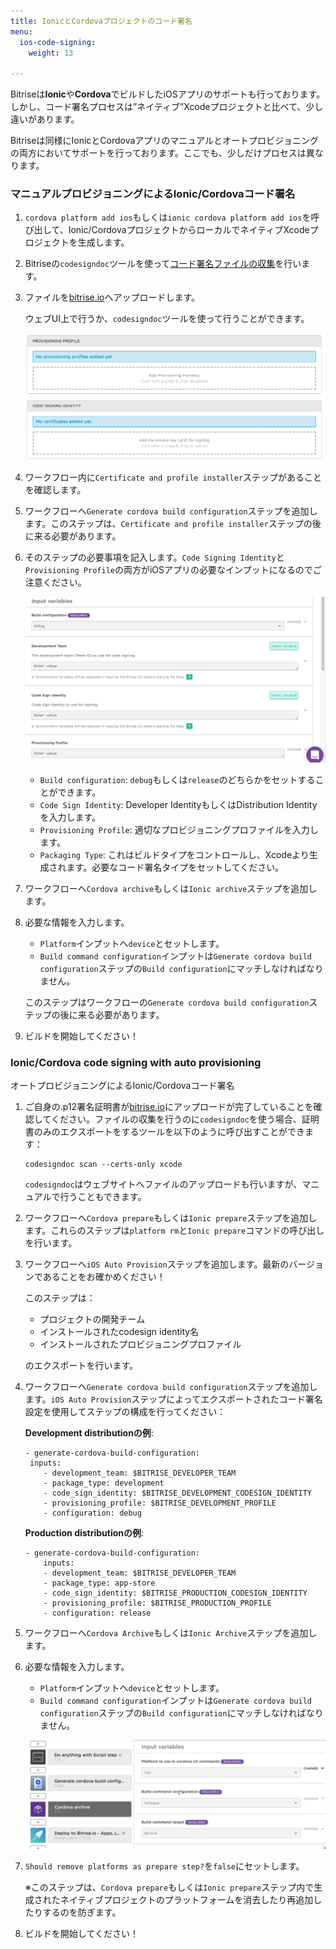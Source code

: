 ```yaml
---
title: IonicとCordovaプロジェクトのコード署名
menu:
  ios-code-signing:
    weight: 13

---
```

Bitriseは**Ionic**や**Cordova**でビルドしたiOSアプリのサポートも行っております。しかし、コード署名プロセスは”ネイティブ”Xcodeプロジェクトと比べて、少し違いがあります。

Bitriseは同様にIonicとCordovaアプリのマニュアルとオートプロビジョニングの両方においてサポートを行っております。ここでも、少しだけプロセスは異なります。

### マニュアルプロビジョニングによるIonic/Cordovaコード署名

1. `cordova platform add ios`もしくは`ionic cordova platform add ios`を呼び出して、Ionic/CordovaプロジェクトからローカルでネイティブXcodeプロジェクトを生成します。
2. Bitriseの`codesigndoc`ツールを使って[コード署名ファイルの収集](https://devcenter.bitrise.io/code-signing/ios-code-signing/collecting-files-with-codesigndoc/)を行います。
3. ファイルを[bitrise.io](https://www.bitrise.io)へアップロードします。

   ウェブUI上で行うか、`codesigndoc`ツールを使って行うことができます。

   ![Screenshot](/img/code-signing/ios-code-signing/provisioning-and-certificate-upload.png)
4. ワークフロー内に`Certificate and profile installer`ステップがあることを確認します。
5. ワークフローへ`Generate cordova build configuration`ステップを追加します。このステップは、`Certificate and profile installer`ステップの後に来る必要があります。
6. そのステップの必要事項を記入します。`Code Signing Identity`と`Provisioning Profile`の両方がiOSアプリの必要なインプットになるのでご注意ください。

   ![Screenshot](/img/code-signing/ios-code-signing/cordova-config-inputs.png)
   * `Build configuration`: `debug`もしくは`release`のどちらかをセットすることができます。
   * `Code Sign Identity`: Developer IdentityもしくはDistribution Identityを入力します。
   * `Provisioning Profile`: 適切なプロビジョニングプロファイルを入力します。
   * `Packaging Type`: これはビルドタイプをコントロールし、Xcodeより生成されます。必要なコード署名タイプをセットしてください。
7. ワークフローへ`Cordova archive`もしくは`Ionic archive`ステップを追加します。
8. 必要な情報を入力します。
   * `Platform`インプットへ`device`とセットします。
   * `Build command configuration`インプットは`Generate cordova build configuration`ステップの`Build configuration`にマッチしなければなりません。

   このステップはワークフローの`Generate cordova build configuration`ステップの後に来る必要があります。
9. ビルドを開始してください！

### Ionic/Cordova code signing with auto provisioning

オートプロビジョニングによるIonic/Cordovaコード署名

1. ご自身の.p12署名証明書が[bitrise.io](https://www.bitrise.io)にアップロードが完了していることを確認してください。ファイルの収集を行うのに`codesigndoc`を使う場合、証明書のみのエクスポートをするツールを以下のように呼び出すことができます：

       codesigndoc scan --certs-only xcode

   `codesigndoc`はウェブサイトへファイルのアップロードも行いますが、マニュアルで行うこともできます。
2. ワークフローへ`Cordova prepare`もしくは`Ionic prepare`ステップを追加します。これらのステップは`platform rm`と`Ionic prepare`コマンドの呼び出しを行います。
3. ワークフローへ`iOS Auto Provision`ステップを追加します。最新のバージョンであることをお確かめください！

   このステップは：
   * プロジェクトの開発チーム
   * インストールされたcodesign identity名
   * インストールされたプロビジョニングプロファイル

   のエクスポートを行います。
4. ワークフローへ`Generate cordova build configuration`ステップを追加します。`iOS Auto Provision`ステップによってエクスポートされたコード署名設定を使用してステップの構成を行ってください：

   **Development distributionの例**:

       - generate-cordova-build-configuration:
       	inputs:
           - development_team: $BITRISE_DEVELOPER_TEAM 
           - package_type: development 
           - code_sign_identity: $BITRISE_DEVELOPMENT_CODESIGN_IDENTITY 
           - provisioning_profile: $BITRISE_DEVELOPMENT_PROFILE 
           - configuration: debug

   **Production distributionの例**:

       - generate-cordova-build-configuration:
           inputs:
           - development_team: $BITRISE_DEVELOPER_TEAM 
           - package_type: app-store 
           - code_sign_identity: $BITRISE_PRODUCTION_CODESIGN_IDENTITY 
           - provisioning_profile: $BITRISE_PRODUCTION_PROFILE 
           - configuration: release
5. ワークフローへ`Cordova Archive`もしくは`Ionic Archive`ステップを追加します。
6. 必要な情報を入力します。
   * `Platform`インプットへ`device`とセットします。
   * `Build command configuration`インプットは`Generate cordova build configuration`ステップの`Build configuration`にマッチしなければなりません。

   ![Screenshot](/img/code-signing/ios-code-signing/cordova-archive-step.png)
7. `Should remove platforms as prepare step?`を`false`にセットします。

   ※このステップは、`Cordova prepare`もしくは`Ionic prepare`ステップ内で生成されたネイティブプロジェクトのプラットフォームを消去したり再追加したりするのを防ぎます。
8. ビルドを開始してください！